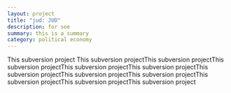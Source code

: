 ```yaml
---
layout: project
title: "jud: JUD"
description: for soe
summary: this is a summary
category: political economy
---
```


This subversion project This subversion projectThis subversion projectThis subversion projectThis subversion projectThis subversion projectThis subversion projectThis subversion projectThis subversion projectThis subversion projectThis subversion projectThis subversion project